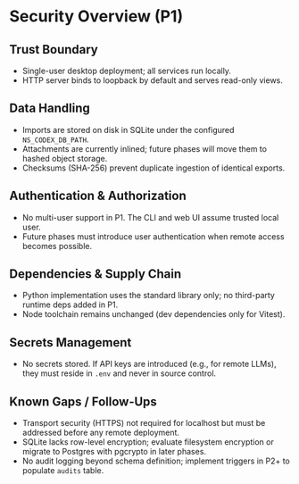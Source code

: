 # Security Overview (P1)

## Trust Boundary
- Single-user desktop deployment; all services run locally.
- HTTP server binds to loopback by default and serves read-only views.

## Data Handling
- Imports are stored on disk in SQLite under the configured `NS_CODEX_DB_PATH`.
- Attachments are currently inlined; future phases will move them to hashed object storage.
- Checksums (SHA-256) prevent duplicate ingestion of identical exports.

## Authentication & Authorization
- No multi-user support in P1. The CLI and web UI assume trusted local user.
- Future phases must introduce user authentication when remote access becomes possible.

## Dependencies & Supply Chain
- Python implementation uses the standard library only; no third-party runtime deps added in P1.
- Node toolchain remains unchanged (dev dependencies only for Vitest).

## Secrets Management
- No secrets stored. If API keys are introduced (e.g., for remote LLMs), they must reside in `.env` and never in source control.

## Known Gaps / Follow-Ups
- Transport security (HTTPS) not required for localhost but must be addressed before any remote deployment.
- SQLite lacks row-level encryption; evaluate filesystem encryption or migrate to Postgres with pgcrypto in later phases.
- No audit logging beyond schema definition; implement triggers in P2+ to populate `audits` table.
